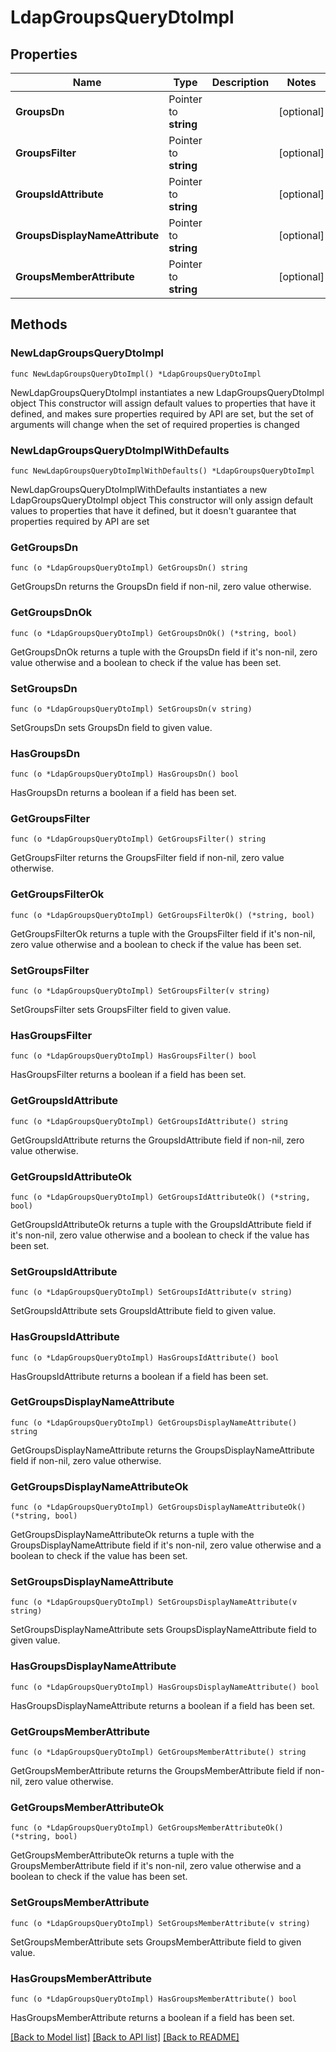# LdapGroupsQueryDtoImpl

## Properties

Name | Type | Description | Notes
------------ | ------------- | ------------- | -------------
**GroupsDn** | Pointer to **string** |  | [optional] 
**GroupsFilter** | Pointer to **string** |  | [optional] 
**GroupsIdAttribute** | Pointer to **string** |  | [optional] 
**GroupsDisplayNameAttribute** | Pointer to **string** |  | [optional] 
**GroupsMemberAttribute** | Pointer to **string** |  | [optional] 

## Methods

### NewLdapGroupsQueryDtoImpl

`func NewLdapGroupsQueryDtoImpl() *LdapGroupsQueryDtoImpl`

NewLdapGroupsQueryDtoImpl instantiates a new LdapGroupsQueryDtoImpl object
This constructor will assign default values to properties that have it defined,
and makes sure properties required by API are set, but the set of arguments
will change when the set of required properties is changed

### NewLdapGroupsQueryDtoImplWithDefaults

`func NewLdapGroupsQueryDtoImplWithDefaults() *LdapGroupsQueryDtoImpl`

NewLdapGroupsQueryDtoImplWithDefaults instantiates a new LdapGroupsQueryDtoImpl object
This constructor will only assign default values to properties that have it defined,
but it doesn't guarantee that properties required by API are set

### GetGroupsDn

`func (o *LdapGroupsQueryDtoImpl) GetGroupsDn() string`

GetGroupsDn returns the GroupsDn field if non-nil, zero value otherwise.

### GetGroupsDnOk

`func (o *LdapGroupsQueryDtoImpl) GetGroupsDnOk() (*string, bool)`

GetGroupsDnOk returns a tuple with the GroupsDn field if it's non-nil, zero value otherwise
and a boolean to check if the value has been set.

### SetGroupsDn

`func (o *LdapGroupsQueryDtoImpl) SetGroupsDn(v string)`

SetGroupsDn sets GroupsDn field to given value.

### HasGroupsDn

`func (o *LdapGroupsQueryDtoImpl) HasGroupsDn() bool`

HasGroupsDn returns a boolean if a field has been set.

### GetGroupsFilter

`func (o *LdapGroupsQueryDtoImpl) GetGroupsFilter() string`

GetGroupsFilter returns the GroupsFilter field if non-nil, zero value otherwise.

### GetGroupsFilterOk

`func (o *LdapGroupsQueryDtoImpl) GetGroupsFilterOk() (*string, bool)`

GetGroupsFilterOk returns a tuple with the GroupsFilter field if it's non-nil, zero value otherwise
and a boolean to check if the value has been set.

### SetGroupsFilter

`func (o *LdapGroupsQueryDtoImpl) SetGroupsFilter(v string)`

SetGroupsFilter sets GroupsFilter field to given value.

### HasGroupsFilter

`func (o *LdapGroupsQueryDtoImpl) HasGroupsFilter() bool`

HasGroupsFilter returns a boolean if a field has been set.

### GetGroupsIdAttribute

`func (o *LdapGroupsQueryDtoImpl) GetGroupsIdAttribute() string`

GetGroupsIdAttribute returns the GroupsIdAttribute field if non-nil, zero value otherwise.

### GetGroupsIdAttributeOk

`func (o *LdapGroupsQueryDtoImpl) GetGroupsIdAttributeOk() (*string, bool)`

GetGroupsIdAttributeOk returns a tuple with the GroupsIdAttribute field if it's non-nil, zero value otherwise
and a boolean to check if the value has been set.

### SetGroupsIdAttribute

`func (o *LdapGroupsQueryDtoImpl) SetGroupsIdAttribute(v string)`

SetGroupsIdAttribute sets GroupsIdAttribute field to given value.

### HasGroupsIdAttribute

`func (o *LdapGroupsQueryDtoImpl) HasGroupsIdAttribute() bool`

HasGroupsIdAttribute returns a boolean if a field has been set.

### GetGroupsDisplayNameAttribute

`func (o *LdapGroupsQueryDtoImpl) GetGroupsDisplayNameAttribute() string`

GetGroupsDisplayNameAttribute returns the GroupsDisplayNameAttribute field if non-nil, zero value otherwise.

### GetGroupsDisplayNameAttributeOk

`func (o *LdapGroupsQueryDtoImpl) GetGroupsDisplayNameAttributeOk() (*string, bool)`

GetGroupsDisplayNameAttributeOk returns a tuple with the GroupsDisplayNameAttribute field if it's non-nil, zero value otherwise
and a boolean to check if the value has been set.

### SetGroupsDisplayNameAttribute

`func (o *LdapGroupsQueryDtoImpl) SetGroupsDisplayNameAttribute(v string)`

SetGroupsDisplayNameAttribute sets GroupsDisplayNameAttribute field to given value.

### HasGroupsDisplayNameAttribute

`func (o *LdapGroupsQueryDtoImpl) HasGroupsDisplayNameAttribute() bool`

HasGroupsDisplayNameAttribute returns a boolean if a field has been set.

### GetGroupsMemberAttribute

`func (o *LdapGroupsQueryDtoImpl) GetGroupsMemberAttribute() string`

GetGroupsMemberAttribute returns the GroupsMemberAttribute field if non-nil, zero value otherwise.

### GetGroupsMemberAttributeOk

`func (o *LdapGroupsQueryDtoImpl) GetGroupsMemberAttributeOk() (*string, bool)`

GetGroupsMemberAttributeOk returns a tuple with the GroupsMemberAttribute field if it's non-nil, zero value otherwise
and a boolean to check if the value has been set.

### SetGroupsMemberAttribute

`func (o *LdapGroupsQueryDtoImpl) SetGroupsMemberAttribute(v string)`

SetGroupsMemberAttribute sets GroupsMemberAttribute field to given value.

### HasGroupsMemberAttribute

`func (o *LdapGroupsQueryDtoImpl) HasGroupsMemberAttribute() bool`

HasGroupsMemberAttribute returns a boolean if a field has been set.


[[Back to Model list]](../README.md#documentation-for-models) [[Back to API list]](../README.md#documentation-for-api-endpoints) [[Back to README]](../README.md)


